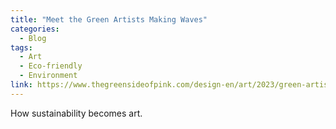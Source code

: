 ```yaml
---
title: "Meet the Green Artists Making Waves"
categories:
  - Blog
tags:
  - Art
  - Eco-friendly
  - Environment
link: https://www.thegreensideofpink.com/design-en/art/2023/green-artists-making-waves-across-the-world/?lang=en
---
```


How sustainability becomes art.
